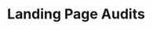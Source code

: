 ---
title: "Landing Page Audits"
description: "A 20-minute, private video with easy-to-implement advice that will improve your landing page conversion rate."
icon: "laptop"
eleventyExcludeFromCollections: false
excludeFromSitemap: true
directURL: "https://georgemc.net/consulting/#landing-page-conversion-audit"
---